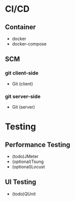 # CI/CD
## Container
- docker
- docker-compose
## SCM
### git client-side
- Git (client)
### git server-side
- Git (server)

# Testing
## Performance Testing
- (todo)JMeter
- (optional)Tsung
- (optional)Locust

## UI Testing
- (todo)QUnit
